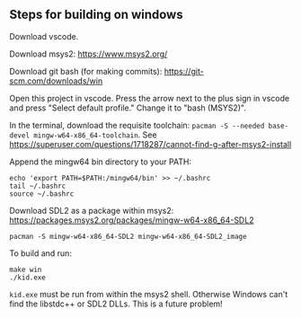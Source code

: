## Steps for building on windows

Download vscode.

Download msys2: https://www.msys2.org/

Download git bash (for making commits): https://git-scm.com/downloads/win

Open this project in vscode. Press the arrow next to the plus sign in vscode and press "Select default profile." Change it to "bash (MSYS2)".

In the terminal, download the requisite toolchain: `pacman -S --needed base-devel mingw-w64-x86_64-toolchain`. See https://superuser.com/questions/1718287/cannot-find-g-after-msys2-install

Append the mingw64 bin directory to your PATH: 
```
echo 'export PATH=$PATH:/mingw64/bin' >> ~/.bashrc
tail ~/.bashrc
source ~/.bashrc
```

Download SDL2 as a package within msys2: https://packages.msys2.org/packages/mingw-w64-x86_64-SDL2
```
pacman -S mingw-w64-x86_64-SDL2 mingw-w64-x86_64-SDL2_image
```

To build and run:
```
make win
./kid.exe
```

`kid.exe` must be run from within the msys2 shell. Otherwise Windows can't find the libstdc++ or SDL2 DLLs. This is a future problem!